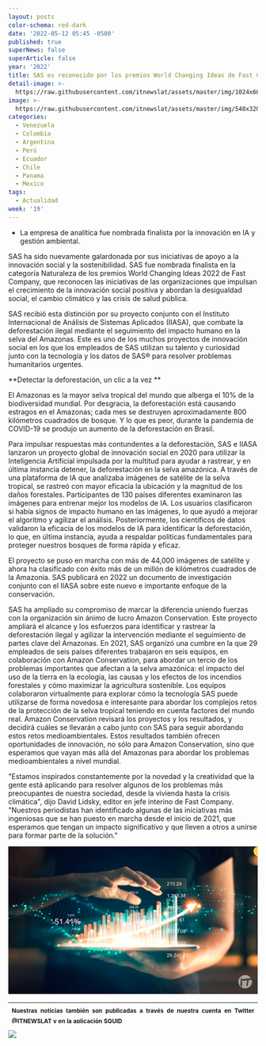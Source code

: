 ```yaml
---
layout: posts
color-schema: red-dark
date: '2022-05-12 05:45 -0500'
published: true
superNews: false
superArticle: false
year: '2022'
title: SAS es reconocido por los premios World Changing Ideas de Fast Company
detail-image: >-
  https://raw.githubusercontent.com/itnewslat/assets/master/img/1024x680/crecimiento-en-table-g.jpg
image: >-
  https://raw.githubusercontent.com/itnewslat/assets/master/img/540x320/crecimiento-en-table-p.jpg
categories:
  - Venezuela
  - Colombia
  - Argentina
  - Perú
  - Ecuador
  - Chile
  - Panama
  - Mexico
tags:
  - Actualidad
week: '19'
---
```

- La empresa de analítica fue nombrada finalista por la innovación en IA y gestión ambiental.

SAS ha sido nuevamente galardonada por sus iniciativas de apoyo a la innovación social y la sostenibilidad. SAS fue nombrada finalista en la categoría Naturaleza de los premios World Changing Ideas 2022 de Fast Company, que reconocen las iniciativas de las organizaciones que impulsan el crecimiento de la innovación social positiva y abordan la desigualdad social, el cambio climático y las crisis de salud pública. 
 
SAS recibió esta distinción por su proyecto conjunto con el Instituto Internacional de Análisis de Sistemas Aplicados (IIASA), que combate la deforestación ilegal mediante el seguimiento del impacto humano en la selva del Amazonas. Este es uno de los muchos proyectos de innovación social en los que los empleados de SAS utilizan su talento y curiosidad junto con la tecnología y los datos de SAS® para resolver problemas humanitarios urgentes.
 
**Detectar la deforestación, un clic a la vez **
 
El Amazonas es la mayor selva tropical del mundo que alberga el 10% de la biodiversidad mundial. Por desgracia, la deforestación está causando estragos en el Amazonas; cada mes se destruyen aproximadamente 800 kilómetros cuadrados de bosque. Y lo que es peor, durante la pandemia de COVID-19 se produjo un aumento de la deforestación en Brasil. 
 
Para impulsar respuestas más contundentes a la deforestación, SAS e IIASA lanzaron un proyecto global de innovación social en 2020 para utilizar la Inteligencia Artificial impulsada por la multitud para ayudar a rastrear, y en última instancia detener, la deforestación en la selva amazónica. A través de una plataforma de IA que analizaba imágenes de satélite de la selva tropical, se rastreó con mayor eficacia la ubicación y la magnitud de los daños forestales. Participantes de 130 países diferentes examinaron las imágenes para entrenar mejor los modelos de IA. Los usuarios clasificaron si había signos de impacto humano en las imágenes, lo que ayudó a mejorar el algoritmo y agilizar el análisis. Posteriormente, los científicos de datos validaron la eficacia de los modelos de IA para identificar la deforestación, lo que, en última instancia, ayuda a respaldar políticas fundamentales para proteger nuestros bosques de forma rápida y eficaz.
 
El proyecto se puso en marcha con más de 44,000 imágenes de satélite y ahora ha clasificado con éxito más de un millón de kilómetros cuadrados de la Amazonia. SAS publicará en 2022 un documento de investigación conjunto con el IIASA sobre este nuevo e importante enfoque de la conservación.
 
SAS ha ampliado su compromiso de marcar la diferencia uniendo fuerzas con la organización sin ánimo de lucro Amazon Conservation. Este proyecto ampliará el alcance y los esfuerzos para identificar y rastrear la deforestación ilegal y agilizar la intervención mediante el seguimiento de partes clave del Amazonas. En 2021, SAS organizó una cumbre en la que 29 empleados de seis países diferentes trabajaron en seis equipos, en colaboración con Amazon Conservation, para abordar un tercio de los problemas importantes que afectan a la selva amazónica: el impacto del uso de la tierra en la ecología, las causas y los efectos de los incendios forestales y cómo maximizar la agricultura sostenible. Los equipos colaboraron virtualmente para explorar cómo la tecnología SAS puede utilizarse de forma novedosa e interesante para abordar los complejos retos de la protección de la selva tropical teniendo en cuenta factores del mundo real. Amazon Conservation revisará los proyectos y los resultados, y decidirá cuáles se llevarán a cabo junto con SAS para seguir abordando estos retos medioambientales. Estos resultados también ofrecen oportunidades de innovación, no sólo para Amazon Conservation, sino que esperamos que vayan más allá del Amazonas para abordar los problemas medioambientales a nivel mundial.
 
"Estamos inspirados constantemente por la novedad y la creatividad que la gente está aplicando para resolver algunos de los problemas más preocupantes de nuestra sociedad, desde la vivienda hasta la crisis climática", dijo David Lidsky, editor en jefe interino de Fast Company. "Nuestros periodistas han identificado algunas de las iniciativas más ingeniosas que se han puesto en marcha desde el inicio de 2021, que esperamos que tengan un impacto significativo y que lleven a otros a unirse para formar parte de la solución." 

![](https://raw.githubusercontent.com/itnewslat/assets/master/img/540x320/crecimiento-en-table-p.jpg)

<table style="height: 42px;" width="569">
<tbody>
<tr>
<td style="text-align: justify;"><sub><strong>Nuestras noticias también son publicadas a través de nuestra cuenta en Twitter <a href="https://twitter.com/itnewslat?lang=es">@ITNEWSLAT</a> y en la aplicación <a href="https://squidapp.co/en/">SQUID</a></strong></sub></td>
</tr>
</tbody>
</table>

<img src="https://tracker.metricool.com/c3po.jpg?hash=56f88a41e39ab42c063cc51676587a04"/>